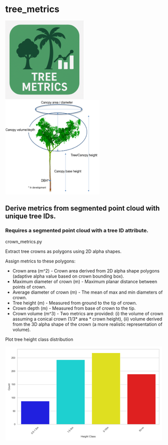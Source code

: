 # tree_metrics
<img src = "https://github.com/timwh/tree_metrics/blob/main/img/ChatGPT_Image_Sep_19_2025_01_51_06_PM.png" width = '250'> <img src="https://github.com/timwh/tree_metrics/blob/main/img/Screenshot_2025-05-23_145317.png" width="300" height="300" />
## Derive metrics from segmented point cloud with unique tree IDs.
### Requires a segmented point cloud with a tree ID attribute.

crown_metrics.py

Extract tree crowns as polygons using 2D alpha shapes.

Assign metrics to these polygons:
  - Crown area (m^2) - Crown area derived from 2D alpha shape polygons (adaptive alpha value based on crown bounding box).
  - Maximum diameter of crown (m) - Maximum planar distance between points of crown.
  - Average diameter of crown (m) - The mean of max and min diameters of crown.
  - Tree height (m) - Measured from ground to the tip of crown.
  - Crown depth (m) - Measured from base of crown to the tip.
  - Crown volume (m^3) - Two metrics are provided: (i) the volume of crown assuming a conical crown (1/3* area * crown height), (ii) volume derived from the 3D alpha shape of the crown (a more realistic representation of volume).




Plot tree height class distribution

<img src="https://github.com/timwh/tree_metrics/blob/main/img/Figure_1.png" width="500" height="300" />


